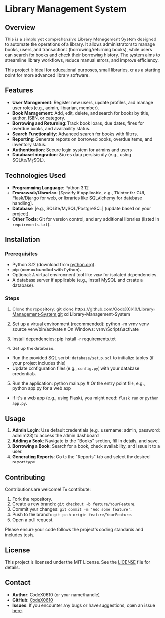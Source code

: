 # Library Management System

## Overview

This is a simple yet comprehensive Library Management System designed to automate the operations of a library. It allows administrators to manage books, users, and transactions (borrowing/returning books), while users can search for books and check their borrowing history. The system aims to streamline library workflows, reduce manual errors, and improve efficiency.

This project is ideal for educational purposes, small libraries, or as a starting point for more advanced library software.

## Features

- **User Management**: Register new users, update profiles, and manage user roles (e.g., admin, librarian, member).
- **Book Management**: Add, edit, delete, and search for books by title, author, ISBN, or category.
- **Borrowing and Returning**: Track book loans, due dates, fines for overdue books, and availability status.
- **Search Functionality**: Advanced search for books with filters.
- **Reporting**: Generate reports on borrowed books, overdue items, and inventory status.
- **Authentication**: Secure login system for admins and users.
- **Database Integration**: Stores data persistently (e.g., using SQLite/MySQL).

## Technologies Used

- **Programming Language**: Python 3.12
- **Framework/Libraries**: [Specify if applicable, e.g., Tkinter for GUI, Flask/Django for web, or libraries like SQLAlchemy for database handling].
- **Database**: [e.g., SQLite/MySQL/PostgreSQL] (update based on your project).
- **Other Tools**: Git for version control, and any additional libraries (listed in `requirements.txt`).

## Installation

### Prerequisites
- Python 3.12 (download from [python.org](https://www.python.org/downloads/)).
- pip (comes bundled with Python).
- Optional: A virtual environment tool like `venv` for isolated dependencies.
- A database server if applicable (e.g., install MySQL and create a database).

### Steps
1. Clone the repository:
git clone https://github.com/CodeX0610/Library-Management-System.git
cd Library-Management-System

2. Set up a virtual environment (recommended):
python -m venv venv
source venv/bin/activate # On Windows: venv\Scripts\activate

3. Install dependencies:
pip install -r requirements.txt

4. Set up the database:
- Run the provided SQL script: `database/setup.sql` to initialize tables (if your project includes this).
- Update configuration files (e.g., `config.py`) with your database credentials.

5. Run the application:
python main.py # Or the entry point file, e.g., python app.py for a web app
- If it's a web app (e.g., using Flask), you might need: `flask run` or `python app.py`.

## Usage

1. **Admin Login**: Use default credentials (e.g., username: admin, password: admin123) to access the admin dashboard.
2. **Adding a Book**: Navigate to the "Books" section, fill in details, and save.
3. **Borrowing a Book**: Search for a book, check availability, and issue it to a user.
4. **Generating Reports**: Go to the "Reports" tab and select the desired report type.

## Contributing

Contributions are welcome! To contribute:
1. Fork the repository.
2. Create a new branch: `git checkout -b feature/YourFeature`.
3. Commit your changes: `git commit -m 'Add some feature'`.
4. Push to the branch: `git push origin feature/YourFeature`.
5. Open a pull request.

Please ensure your code follows the project's coding standards and includes tests.

## License

This project is licensed under the MIT License. See the [LICENSE](LICENSE) file for details.

## Contact

- **Author**: CodeX0610 (or your name/handle).
- **GitHub**: [CodeX0610](https://github.com/CodeX0610)
- **Issues**: If you encounter any bugs or have suggestions, open an issue [here](https://github.com/CodeX0610/Library-Management-System/issues).
